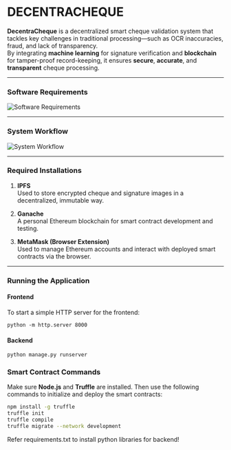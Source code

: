# DECENTRACHEQUE

**DecentraCheque** is a decentralized smart cheque validation system that tackles key challenges in traditional processing—such as OCR inaccuracies, fraud, and lack of transparency.  
By integrating **machine learning** for signature verification and **blockchain** for tamper-proof record-keeping, it ensures **secure**, **accurate**, and **transparent** cheque processing.

---

### Software Requirements

![Software Requirements](https://github.com/user-attachments/assets/7a4c1a88-bf57-40a7-8e35-7c4a7f3c1795)

---

### System Workflow

![System Workflow](https://github.com/user-attachments/assets/3ecf7cb2-0c06-463a-8570-51bab35f99ad)

---

### Required Installations

1. **IPFS**  
   Used to store encrypted cheque and signature images in a decentralized, immutable way.

2. **Ganache**  
   A personal Ethereum blockchain for smart contract development and testing.

3. **MetaMask (Browser Extension)**  
   Used to manage Ethereum accounts and interact with deployed smart contracts via the browser.

---

### Running the Application

#### Frontend
To start a simple HTTP server for the frontend:
```
python -m http.server 8000

```

#### Backend

```
python manage.py runserver 

```
### Smart Contract Commands

Make sure **Node.js** and **Truffle** are installed. Then use the following commands to initialize and deploy the smart contracts:

```bash
npm install -g truffle
truffle init
truffle compile
truffle migrate --network development
```

Refer requirements.txt to install python libraries for backend!
